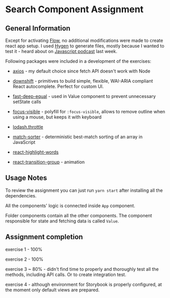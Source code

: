 # Search Component Assignment

## General Information

Except for activating [Flow](https://flow.org/), no additional modifications were made to create react app setup. I used [Hygen](http://www.hygen.io/) to generate files, mostly because I wanted to test it - heard about on [Javascript podcast](https://devchat.tv/js-jabber/jsj-312-hygen-with-dotan-nahum) last week.

Following packages were included in a development of the exercises:

- [axios](https://github.com/axios/axios) - my default choice since fetch API doesn't work with Node

- [downshift](https://github.com/paypal/downshift) - primitives to build simple, flexible, WAI-ARIA compliant React autocomplete. Perfect for custom UI. 

- [fast-deep-equal](https://github.com/epoberezkin/fast-deep-equal) - used in Value component to prevent unnecessary setState calls

- [focus-visible](https://github.com/WICG/focus-visible) - polyfill for `:focus-visible`, allows to remove outline when using a mouse, but keeps it with keyboard

- [lodash.throttle](https://www.npmjs.com/package/lodash.throttle)

- [match-sorter](https://github.com/kentcdodds/match-sorter) - deterministic best-match sorting of an array in JavaScript

- [react-highlight-words](https://github.com/bvaughn/react-highlight-words)

- [react-transition-group](https://github.com/reactjs/react-transition-group) - animation

## Usage Notes

To review the assignment you can just run `yarn start` after installing all the dependencies.

All the components' logic is connected inside `App` component.

Folder components contain all the other components. The component responsible for state and fetching data is called `Value`.

## Assignment completion

exercise 1 - 100%

exercise 2 - 100%

exercise 3 ~ 80% - didn't find time to properly and thoroughly test all the methods, including API calls. Or to create integration test.

exercise 4 - although environment for Storybook is properly configured, at the moment only default views are prepared.


